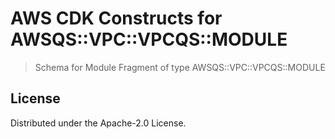 # AWS CDK Constructs for AWSQS::VPC::VPCQS::MODULE

> Schema for Module Fragment of type AWSQS::VPC::VPCQS::MODULE


## License

Distributed under the Apache-2.0 License.
